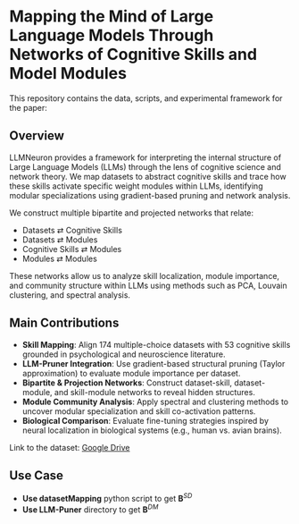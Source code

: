 # Mapping the Mind of Large Language Models Through Networks of Cognitive Skills and Model Modules

This repository contains the data, scripts, and experimental framework for the paper:

## Overview

LLMNeuron provides a framework for interpreting the internal structure of Large Language Models (LLMs) through the lens of cognitive science and network theory. We map datasets to abstract cognitive skills and trace how these skills activate specific weight modules within LLMs, identifying modular specializations using gradient-based pruning and network analysis.

We construct multiple bipartite and projected networks that relate:

- Datasets ⇄ Cognitive Skills  
- Datasets ⇄ Modules  
- Cognitive Skills ⇄ Modules  
- Modules ⇄ Modules

These networks allow us to analyze skill localization, module importance, and community structure within LLMs using methods such as PCA, Louvain clustering, and spectral analysis.

## Main Contributions

- **Skill Mapping**: Align 174 multiple-choice datasets with 53 cognitive skills grounded in psychological and neuroscience literature.
- **LLM-Pruner Integration**: Use gradient-based structural pruning (Taylor approximation) to evaluate module importance per dataset.
- **Bipartite & Projection Networks**: Construct dataset-skill, dataset-module, and skill-module networks to reveal hidden structures.
- **Module Community Analysis**: Apply spectral and clustering methods to uncover modular specialization and skill co-activation patterns.
- **Biological Comparison**: Evaluate fine-tuning strategies inspired by neural localization in biological systems (e.g., human vs. avian brains).

Link to the dataset:  [Google Drive](https://drive.google.com/file/d/1icPj-ivjMHqr8VZh2wk6-Y324baK1PAp/view?usp=sharing)


## Use Case

- **Use datasetMapping** python script to get $\textbf{B}^{SD}$ 
- **Use LLM-Puner** directory to get $\textbf{B}^{DM}$